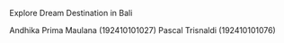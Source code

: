 Explore Dream Destination in Bali

Andhika Prima Maulana (192410101027)
Pascal Trisnaldi (192410101076)
